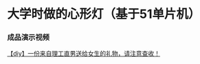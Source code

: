# 大学时做的心形灯（基于51单片机）
### 成品演示视频
<a href="https://www.bilibili.com/video/BV1jJ411x7js/">【diy】一份来自理工直男送给女生的礼物，请注意查收！</a>
